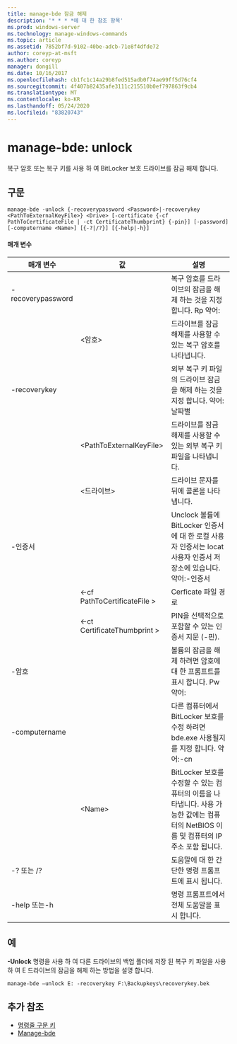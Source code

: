 ```yaml
---
title: manage-bde 잠금 해제
description: '* * * *에 대 한 참조 항목'
ms.prod: windows-server
ms.technology: manage-windows-commands
ms.topic: article
ms.assetid: 7852bf7d-9102-40be-adcb-71e8f4dfde72
author: coreyp-at-msft
ms.author: coreyp
manager: dongill
ms.date: 10/16/2017
ms.openlocfilehash: cb1fc1c14a29b8fed515adb0f74ae99ff5d76cf4
ms.sourcegitcommit: 4f407b82435afe3111c215510b0ef797863f9cb4
ms.translationtype: MT
ms.contentlocale: ko-KR
ms.lasthandoff: 05/24/2020
ms.locfileid: "83820743"
---
```

# <a name="manage-bde-unlock"></a>manage-bde: unlock



복구 암호 또는 복구 키를 사용 하 여 BitLocker 보호 드라이브를 잠금 해제 합니다.

## <a name="syntax"></a>구문

```
manage-bde -unlock {-recoverypassword <Password>|-recoverykey <PathToExternalKeyFile>} <Drive> [-certificate {-cf PathToCertificateFile | -ct CertificateThumbprint} {-pin}] [-password] [-computername <Name>] [{-?|/?}] [{-help|-h}]
```

#### <a name="parameters"></a>매개 변수

|매개 변수|값|설명|
|---------|-----|-----------|
|-recoverypassword||복구 암호를 드라이브의 잠금을 해제 하는 것을 지정 합니다. Rp 약어:|
||\<암호>|드라이브를 잠금 해제를 사용할 수 있는 복구 암호를 나타냅니다.|
|-recoverykey||외부 복구 키 파일의 드라이브 잠금을 해제 하는 것을 지정 합니다. 약어: 날짜별|
||\<PathToExternalKeyFile>|드라이브를 잠금 해제를 사용할 수 있는 외부 복구 키 파일을 나타냅니다.|
||\<드라이브>|드라이브 문자를 뒤에 콜론을 나타냅니다.|
|-인증서||Unclock 볼륨에 BitLocker 인증서에 대 한 로컬 사용자 인증서는 locat 사용자 인증서 저장소에 있습니다. 약어:-인증서|
||<-cf PathToCertificateFile >|Cerficate 파일 경로|
||<-ct CertificateThumbprint >|PIN을 선택적으로 포함할 수 있는 인증서 지문 (-핀).|
|-암호||볼륨의 잠금을 해제 하려면 암호에 대 한 프롬프트를 표시 합니다. Pw 약어:|
|-computername||다른 컴퓨터에서 BitLocker 보호를 수정 하려면 bde.exe 사용될지를 지정 합니다. 약어:-cn|
||\<Name>|BitLocker 보호를 수정할 수 있는 컴퓨터의 이름을 나타냅니다. 사용 가능한 값에는 컴퓨터의 NetBIOS 이름 및 컴퓨터의 IP 주소 포함 됩니다.|
|-? 또는 /?||도움말에 대 한 간단한 명령 프롬프트에 표시 됩니다.|
|-help 또는-h||명령 프롬프트에서 전체 도움말을 표시 합니다.|

## <a name="examples"></a>예

**-Unlock** 명령을 사용 하 여 다른 드라이브의 백업 폴더에 저장 된 복구 키 파일을 사용 하 여 E 드라이브의 잠금을 해제 하는 방법을 설명 합니다.
```
manage-bde –unlock E: -recoverykey F:\Backupkeys\recoverykey.bek
```

## <a name="additional-references"></a>추가 참조

- [명령줄 구문 키](command-line-syntax-key.md)
-   [Manage-bde](manage-bde.md)